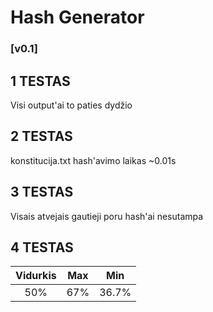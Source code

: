 # Hash Generator
### [v0.1]

## 1 TESTAS

Visi output'ai to paties dydžio

## 2 TESTAS

konstitucija.txt hash'avimo laikas ~0.01s

## 3 TESTAS

Visais atvejais gautieji poru hash'ai nesutampa

## 4 TESTAS

| Vidurkis | Max | Min |
|:---:|:---:|:---:|
| 50% | 67% |  36.7% |

